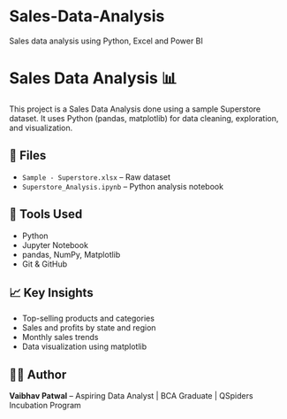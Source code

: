 # Sales-Data-Analysis
Sales data analysis using Python, Excel and Power BI

# Sales Data Analysis 📊

This project is a Sales Data Analysis done using a sample Superstore dataset. It uses Python (pandas, matplotlib) for data cleaning, exploration, and visualization.

## 📁 Files
- `Sample - Superstore.xlsx` – Raw dataset
- `Superstore_Analysis.ipynb` – Python analysis notebook

## 🔧 Tools Used
- Python
- Jupyter Notebook
- pandas, NumPy, Matplotlib
- Git & GitHub

## 📈 Key Insights
- Top-selling products and categories
- Sales and profits by state and region
- Monthly sales trends
- Data visualization using matplotlib

## 👨‍💻 Author
**Vaibhav Patwal** – Aspiring Data Analyst | BCA Graduate | QSpiders Incubation Program
